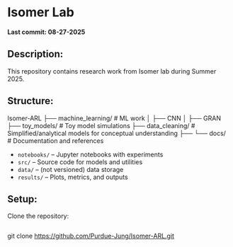 # Isomer Lab 
**Last commit: 08-27-2025**
   

## Description:
   This repository contains research work from Isomer lab during Summer 2025.

## Structure:

Isomer-ARL
├── machine_learning/ # ML work
│   ├── CNN
│   ├── GRAN
├── toy_models/ # Toy model simulations
├── data_cleaning/ # Simplified/analytical models for conceptual understanding
├── 
└── docs/ # Documentation and references

- `notebooks/` – Jupyter notebooks with experiments
- `src/` – Source code for models and utilities
- `data/` – (not versioned) data storage
- `results/` – Plots, metrics, and outputs

## Setup:
   Clone the repository:

```
```
  git clone https://github.com/Purdue-Jung/Isomer-ARL.git
```



